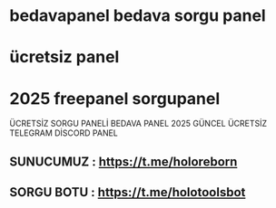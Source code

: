 # bedavapanel bedava sorgu panel
# ücretsiz panel
# 2025 freepanel sorgupanel
ÜCRETSİZ SORGU PANELİ BEDAVA PANEL 2025 GÜNCEL ÜCRETSİZ TELEGRAM DİSCORD PANEL 
## SUNUCUMUZ : https://t.me/holoreborn 
## SORGU BOTU : https://t.me/holotoolsbot
